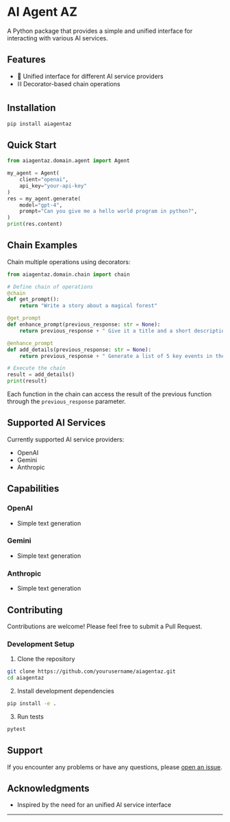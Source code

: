 # AI Agent AZ

A Python package that provides a simple and unified interface for interacting with various AI services.

## Features

- 🤖 Unified interface for different AI service providers
- ⛓️ Decorator-based chain operations

## Installation

```bash
pip install aiagentaz
```

## Quick Start

```python
from aiagentaz.domain.agent import Agent

my_agent = Agent(
    client="openai", 
    api_key="your-api-key"
)
res = my_agent.generate( 
    model="gpt-4", 
    prompt="Can you give me a hello world program in python?", 
)
print(res.content)
```

## Chain Examples

Chain multiple operations using decorators:

```python
from aiagentaz.domain.chain import chain

# Define chain of operations
@chain
def get_prompt():
    return "Write a story about a magical forest"

@get_prompt
def enhance_prompt(previous_response: str = None):
    return previous_response + " Give it a title and a short description"

@enhance_prompt
def add_details(previous_response: str = None):
    return previous_response + " Generate a list of 5 key events in the story"

# Execute the chain
result = add_details()
print(result)
```

Each function in the chain can access the result of the previous function through the `previous_response` parameter.

## Supported AI Services

Currently supported AI service providers:
- OpenAI
- Gemini
- Anthropic

## Capabilities

### OpenAI
- Simple text generation

### Gemini
- Simple text generation

### Anthropic
- Simple text generation

## Contributing

Contributions are welcome! Please feel free to submit a Pull Request.

### Development Setup

1. Clone the repository
```bash
git clone https://github.com/yourusername/aiagentaz.git
cd aiagentaz
```

2. Install development dependencies
```bash
pip install -e .
```

3. Run tests
```bash
pytest
```

## Support

If you encounter any problems or have any questions, please [open an issue](https://github.com/tahseenadit/aiagentaz/issues).

## Acknowledgments

- Inspired by the need for an unified AI service interface

---
